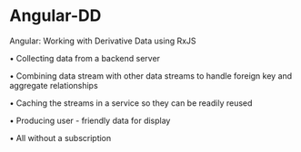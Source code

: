 # Angular-DD
Angular: Working with Derivative Data using RxJS

• Collecting data from a backend server

• Combining data stream with other data streams to handle foreign key and aggregate relationships

• Caching the streams in a service so they can be readily reused

• Producing user - friendly data for display

• All without a subscription 
